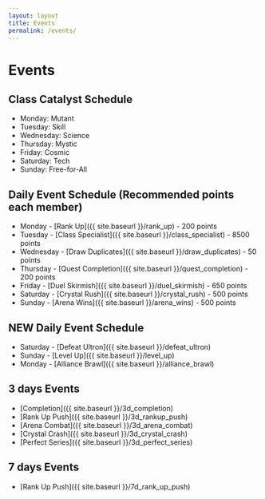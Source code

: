 ```yaml
---
layout: layout
title: Events
permalink: /events/
---
```


# Events

## Class Catalyst Schedule
* Monday: Mutant
* Tuesday: Skill
* Wednesday: Science
* Thursday: Mystic
* Friday: Cosmic
* Saturday: Tech
* Sunday: Free-for-All

## Daily Event Schedule (Recommended points each member)
* Monday - [Rank Up]({{ site.baseurl }}/rank_up) - 200 points
* Tuesday - [Class Specialist]({{ site.baseurl }}/class_specialist) - 8500 points
* Wednesday - [Draw Duplicates]({{ site.baseurl }}/draw_duplicates) - 50 points
* Thursday - [Quest Completion]({{ site.baseurl }}/quest_completion) - 200 points
* Friday - [Duel Skirmish]({{ site.baseurl }}/duel_skirmish) - 650 points
* Saturday - [Crystal Rush]({{ site.baseurl }}/crystal_rush) - 500 points
* Sunday - [Arena Wins]({{ site.baseurl }}/arena_wins) - 500 points

## NEW Daily Event Schedule
* Saturday - [Defeat Ultron]({{ site.baseurl }}/defeat_ultron)
* Sunday - [Level Up]({{ site.baseurl }}/level_up)
* Monday - [Alliance Brawl]({{ site.baseurl }}/alliance_brawl)

## 3 days Events
* [Completion]({{ site.baseurl }}/3d_completion)
* [Rank Up Push]({{ site.baseurl }}/3d_rankup_push)
* [Arena Combat]({{ site.baseurl }}/3d_arena_combat)
* [Crystal Crash]({{ site.baseurl }}/3d_crystal_crash)
* [Perfect Series]({{ site.baseurl }}/3d_perfect_series)

## 7 days Events
* [Rank Up Push]({{ site.baseurl }}/7d_rank_up_push)